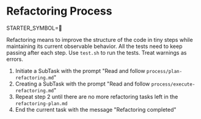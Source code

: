 # Refactoring Process

STARTER_SYMBOL=🧹

Refactoring means to improve the structure of the code in tiny steps while maintaining its current observable behavior. All the tests need to keep passing after each step. Use `test.sh` to run the tests. Treat warnings as errors.

1. Initiate a SubTask with the prompt "Read and follow `process/plan-refactoring.md`"
2. Creating a SubTask with the prompt "Read and follow `process/execute-refactoring.md`"
3. Repeat step 2 until there are no more refactoring tasks left in the `refactoring-plan.md`
4. End the current task with the message "Refactoring completed"
